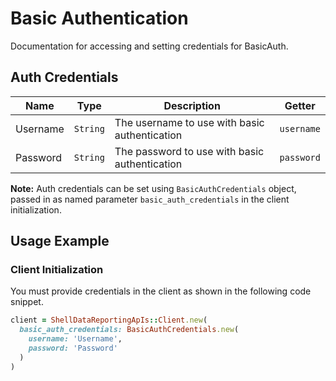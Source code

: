
# Basic Authentication



Documentation for accessing and setting credentials for BasicAuth.

## Auth Credentials

| Name | Type | Description | Getter |
|  --- | --- | --- | --- |
| Username | `String` | The username to use with basic authentication | `username` |
| Password | `String` | The password to use with basic authentication | `password` |



**Note:** Auth credentials can be set using `BasicAuthCredentials` object, passed in as named parameter `basic_auth_credentials` in the client initialization.

## Usage Example

### Client Initialization

You must provide credentials in the client as shown in the following code snippet.

```ruby
client = ShellDataReportingApIs::Client.new(
  basic_auth_credentials: BasicAuthCredentials.new(
    username: 'Username',
    password: 'Password'
  )
)
```


